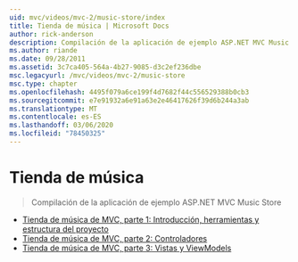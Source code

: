 ```yaml
---
uid: mvc/videos/mvc-2/music-store/index
title: Tienda de música | Microsoft Docs
author: rick-anderson
description: Compilación de la aplicación de ejemplo ASP.NET MVC Music Store
ms.author: riande
ms.date: 09/28/2011
ms.assetid: 3c7ca405-564a-4b27-9085-d3c2ef236dbe
msc.legacyurl: /mvc/videos/mvc-2/music-store
msc.type: chapter
ms.openlocfilehash: 4495f079a6ce199f4d7682f44c556529388b0cb3
ms.sourcegitcommit: e7e91932a6e91a63e2e46417626f39d6b244a3ab
ms.translationtype: MT
ms.contentlocale: es-ES
ms.lasthandoff: 03/06/2020
ms.locfileid: "78450325"
---
```

# <a name="music-store"></a>Tienda de música

> Compilación de la aplicación de ejemplo ASP.NET MVC Music Store

- [Tienda de música de MVC, parte 1: Introducción, herramientas y estructura del proyecto](mvc-music-store-part-1-intro-tools-and-project-structure.md)
- [Tienda de música de MVC, parte 2: Controladores](mvc-music-store-part-2-controllers.md)
- [Tienda de música de MVC, parte 3: Vistas y ViewModels](mvc-music-store-part-3-views-and-viewmodels.md)
